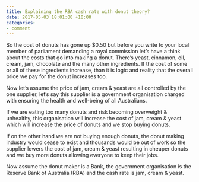 ```yaml
---
title: Explaining the RBA cash rate with donut theory?
date: 2017-05-03 18:01:00 +10:00
categories:
- comment
---
```


So the cost of donuts has gone up $0.50 but before you write to your local member of parliament demanding a royal commission let’s have a think about the costs that go into making a donut.  There’s yeast, cinnamon, oil, cream, jam, chocolate and the many other ingredients. If the cost of some or all of these ingredients increase, than it is logic and reality that the overall price we pay for the donut increases too.

Now let’s assume the price of jam, cream & yeast are all controlled by the one supplier, let’s say this supplier is a government organisation charged with ensuring the health and well-being of all Australians. 

If we are eating too many donuts and risk becoming overweight & unhealthy, this organisation will increase the cost of jam, cream & yeast which will increase the price of donuts and we stop buying donuts.  

If on the other hand we are not buying enough donuts, the donut making industry would cease to exist and thousands would be out of work so the supplier lowers the cost of jam, cream & yeast resulting in cheaper donuts and we buy more donuts allowing everyone to keep their jobs.

Now assume the donut maker is a Bank, the government organisation is the Reserve Bank of Australia (RBA) and the cash rate is jam, cream & yeast.